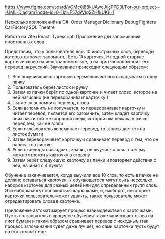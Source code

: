 
https://www.figma.com/board/vOMcQj88kUAwcJtigPPD3I/For-our-project---UML-Diagram?node-id=0-1&t=F57dAVigSZHfkUKH-1

Несколько приложений на C#:
Order Manager
Dictionary
Debug
Fighters
CarFactory
SQL
Theatre

Работа на Vite+React+Typescript:
Приложение для запоминания иностранных слов.

Представим, что у пользователя есть 10 иностранных слов, переводы которых он хочет запомнить. Есть 10 карточек. На одной стороне карточки слово на иностранном языке, а на противоположной – его перевод на русский. Заучивание происходит следующим образом:
1) Все получившиеся карточки перемешиваются и складываем в одну пачку
2) Пользователь берёт листок и ручку
3) Затем из пачки берёт по одной карточке и читает слово, которое на ней написано (не переворачивает карточку!)
4) Пытается вспомнить перевод слова
5) Если вспомнить не получается, то переворачивает карточку и читает перевод, пытается его запомнить, затем кладёт карточку вниз пачки той же стороной вверх, которой она лежала в пачке перед тем, как её взяли
6) Если пользователь вспоминает перевод, то записывает его на листок бумаги
7) Затем переворачивает карточку и сравнивает перевод с тем, что он написал на листке
8) Если переводы совпадают, значит, он выучили слово, поэтому можно отложить карточку в сторону
9) Затем берёт следующую карточку из пачки и повторяет действия с ней, начиная с 4 пункта

Обучение заканчивается, когда выучили все 10 слов, то есть в пачке не должно оставаться карточек.
У обучающегося могут быть несколько наборов карточек для разных целей или для определенных групп слов..
Эти наборы могут пополняться карточками, и, наоборот, некоторые карточки пользователь может удалить, также пользователь может отредактировать слова в карточке.

Приложение автоматизирует процесс взаимодействия с карточками. Пусть пользователь в процессе обучения также записывает слова на лист бумаги и таким образом сравнивает перевод с исходным (так процесс запоминания будет даже лучше), но сами карточки пусть будут на его компьютере.

